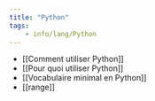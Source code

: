 ```yaml
---
title: "Python"
tags:
    - info/lang/Python
---
```


* [[Comment utiliser Python]]
* [[Pour quoi utiliser Python]]
* [[Vocabulaire minimal en Python]]
* [[range]]
